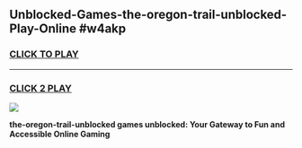 
## Unblocked-Games-the-oregon-trail-unblocked-Play-Online #w4akp
<h3>
<a href="https://news.freeplayer.one?title=the-oregon-trail-unblocked&ref=3">CLICK TO PLAY</a></h3>
<hr>

<h3>
<a href="https://news.freeplayer.one?title=the-oregon-trail-unblocked&ref=3">CLICK 2 PLAY</a>
  
</h3>

<a href="https://news.freeplayer.one?title=the-oregon-trail-unblocked&ref=3"><img src="https://clearcache.store/games.png"></a>


**the-oregon-trail-unblocked games unblocked: Your Gateway to Fun and Accessible Online Gaming**
